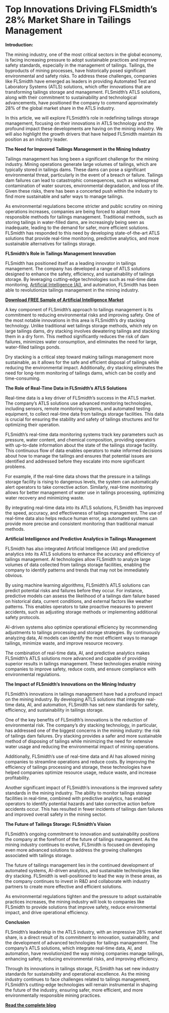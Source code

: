 # Top Innovations Driving FLSmidth’s 28% Market Share in Tailings Management

**Introduction:**

The mining industry, one of the most critical sectors in the global economy, is facing increasing pressure to adopt sustainable practices and improve safety standards, especially in the management of tailings. Tailings, the byproducts of mining processes, have historically posed significant environmental and safety risks. To address these challenges, companies like FLSmidth have emerged as leaders in providing Automated Test and Laboratory Systems (ATLS) solutions, which offer innovations that are transforming tailings storage and management. FLSmidth’s ATLS solutions, along with their commitment to sustainability and technological advancements, have positioned the company to command approximately 28% of the global market share in the ATLS industry.

In this article, we will explore FLSmidth’s role in redefining tailings storage management, focusing on their innovations in ATLS technology and the profound impact these developments are having on the mining industry. We will also highlight the growth drivers that have helped FLSmidth maintain its position as an industry leader.

**The Need for Improved Tailings Management in the Mining Industry**

Tailings management has long been a significant challenge for the mining industry. Mining operations generate large volumes of tailings, which are typically stored in tailings dams. These dams can pose a significant environmental threat, particularly in the event of a breach or failure. Tailings dam failures can lead to catastrophic consequences, such as widespread contamination of water sources, environmental degradation, and loss of life. Given these risks, there has been a concerted push within the industry to find more sustainable and safer ways to manage tailings.

As environmental regulations become stricter and public scrutiny on mining operations increases, companies are being forced to adopt more responsible methods for tailings management. Traditional methods, such as storing tailings in water-filled dams, are increasingly being seen as inadequate, leading to the demand for safer, more efficient solutions. FLSmidth has responded to this need by developing state-of-the-art ATLS solutions that provide real-time monitoring, predictive analytics, and more sustainable alternatives for tailings storage.

**FLSmidth’s Role in Tailings Management Innovation**

FLSmidth has positioned itself as a leading innovator in tailings management. The company has developed a range of ATLS solutions designed to enhance the safety, efficiency, and sustainability of tailings storage. By leveraging cutting-edge technologies such as real-time data monitoring, [Artificial Intelligence (AI)](https://www.nextmsc.com/report/artificial-intelligence-market), and automation, FLSmidth has been able to revolutionize tailings management in the mining industry.

[**Download FREE Sample of Artificial Intelligence Market**](https://www.nextmsc.com/artificial-intelligence-market/request-sample)

A key component of FLSmidth’s approach to tailings management is its commitment to reducing environmental risks and improving safety. One of the most notable innovations in this area is FLSmidth’s dry stacking technology. Unlike traditional wet tailings storage methods, which rely on large tailings dams, dry stacking involves dewatering tailings and stacking them in a dry form. This method significantly reduces the risk of dam failures, minimizes water consumption, and eliminates the need for large, water-filled tailings ponds.

Dry stacking is a critical step toward making tailings management more sustainable, as it allows for the safe and efficient disposal of tailings while reducing the environmental impact. Additionally, dry stacking eliminates the need for long-term monitoring of tailings dams, which can be costly and time-consuming.

**The Role of Real-Time Data in FLSmidth’s ATLS Solutions**

Real-time data is a key driver of FLSmidth’s success in the ATLS market. The company’s ATLS solutions use advanced monitoring technologies, including sensors, remote monitoring systems, and automated testing equipment, to collect real-time data from tailings storage facilities. This data is crucial for ensuring the stability and safety of tailings structures and for optimizing their operation.

FLSmidth’s real-time data monitoring systems track key parameters such as pressure, water content, and chemical composition, providing operators with up-to-date information about the state of the tailings storage facility. This continuous flow of data enables operators to make informed decisions about how to manage the tailings and ensures that potential issues are identified and addressed before they escalate into more significant problems.

For example, if the real-time data shows that the pressure in a tailings storage facility is rising to dangerous levels, the system can automatically alert operators to take corrective action. Similarly, real-time monitoring allows for better management of water use in tailings processing, optimizing water recovery and minimizing waste.

By integrating real-time data into its ATLS solutions, FLSmidth has improved the speed, accuracy, and effectiveness of tailings management. The use of real-time data also helps reduce human error, as automated systems can provide more precise and consistent monitoring than traditional manual methods.

**Artificial Intelligence and Predictive Analytics in Tailings Management**

FLSmidth has also integrated Artificial Intelligence (AI) and predictive analytics into its ATLS solutions to enhance the accuracy and efficiency of tailings management. AI technologies allow FLSmidth to analyze large volumes of data collected from tailings storage facilities, enabling the company to identify patterns and trends that may not be immediately obvious.

By using machine learning algorithms, FLSmidth’s ATLS solutions can predict potential risks and failures before they occur. For instance, predictive models can assess the likelihood of a tailings dam failure based on historical data, current conditions, and external factors like weather patterns. This enables operators to take proactive measures to prevent accidents, such as adjusting storage methods or implementing additional safety protocols.

AI-driven systems also optimize operational efficiency by recommending adjustments to tailings processing and storage strategies. By continuously analyzing data, AI models can identify the most efficient ways to manage tailings, minimize waste, and improve resource recovery.

The combination of real-time data, AI, and predictive analytics makes FLSmidth’s ATLS solutions more advanced and capable of providing superior results in tailings management. These technologies enable mining companies to improve safety, reduce costs, and ensure compliance with environmental regulations.

**The Impact of FLSmidth’s Innovations on the Mining Industry**

FLSmidth’s innovations in tailings management have had a profound impact on the mining industry. By developing ATLS solutions that integrate real-time data, AI, and automation, FLSmidth has set new standards for safety, efficiency, and sustainability in tailings storage.

One of the key benefits of FLSmidth’s innovations is the reduction of environmental risk. The company’s dry stacking technology, in particular, has addressed one of the biggest concerns in the mining industry: the risk of tailings dam failures. Dry stacking provides a safer and more sustainable method of disposing of tailings while minimizing the need for extensive water usage and reducing the environmental impact of mining operations.

Additionally, FLSmidth’s use of real-time data and AI has allowed mining companies to streamline operations and reduce costs. By improving the efficiency of tailings processing and storage, these technologies have helped companies optimize resource usage, reduce waste, and increase profitability.

Another significant impact of FLSmidth’s innovations is the improved safety standards in the mining industry. The ability to monitor tailings storage facilities in real-time, combined with predictive analytics, has enabled operators to identify potential hazards and take corrective action before accidents occur. This has resulted in fewer incidents of tailings dam failures and improved overall safety in the mining sector.

**The Future of Tailings Storage: FLSmidth’s Vision**

FLSmidth’s ongoing commitment to innovation and sustainability positions the company at the forefront of the future of tailings management. As the mining industry continues to evolve, FLSmidth is focused on developing even more advanced solutions to address the growing challenges associated with tailings storage.

The future of tailings management lies in the continued development of automated systems, AI-driven analytics, and sustainable technologies like dry stacking. FLSmidth is well-positioned to lead the way in these areas, as the company continues to invest in R&D and collaborate with industry partners to create more effective and efficient solutions.

As environmental regulations tighten and the pressure to adopt sustainable practices increases, the mining industry will look to companies like FLSmidth to provide solutions that improve safety, reduce environmental impact, and drive operational efficiency.

**Conclusion**

FLSmidth’s leadership in the ATLS industry, with an impressive 28% market share, is a direct result of its commitment to innovation, sustainability, and the development of advanced technologies for tailings management. The company’s ATLS solutions, which integrate real-time data, AI, and automation, have revolutionized the way mining companies manage tailings, enhancing safety, reducing environmental risks, and improving efficiency.

Through its innovations in tailings storage, FLSmidth has set new industry standards for sustainability and operational excellence. As the mining industry continues to face challenges related to tailings management, FLSmidth’s cutting-edge technologies will remain instrumental in shaping the future of the industry, ensuring safer, more efficient, and more environmentally responsible mining practices.

[**Read the complete blog**](https://www.nextmsc.com/blogs/flsmidth-leading-the-atls-industry-with-around-28-know-the-reason-why)

